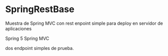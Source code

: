 # SpringRestBase
Muestra de Spring MVC con rest enpoint simple para deploy en servidor de aplicaciones


Spring 5
Spring MVC 

dos endpoint simples de prueba.
